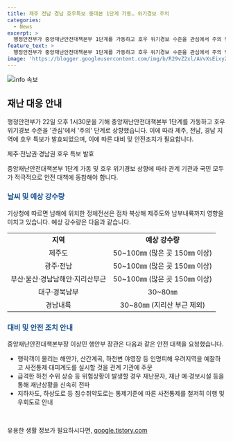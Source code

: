 ```yaml
---
title: 제주 전남 경남 호우특보 중대본 1단계 가동… 위기경보 주의
categories:
  - News
excerpt: >
  행정안전부가 중앙재난안전대책본부 1단계를 가동하고 호우 위기경보 수준을 관심에서 주의 단계로 상향했다. 제주·전남권·경남권에 호우 특보가 발효되며, 예상 강수량이 많아 곳에 따라 150mm 이상의 강우가 예상된다. 이에 대책본부장은 관계 기관에 대비 및 대피계획 실시를 주문했고, 국민에게 지역 기상정보 확인과 위험 지역 접근 자제를 당부했다. 본격적인 장마로 인한 피해 우려되니 관계기관은 선제적으로 대비하고 국민들은 위험 지역 접근을 자제해야 합니다.
feature_text: >
  행정안전부가 중앙재난안전대책본부 1단계를 가동하고 호우 위기경보 수준을 관심에서 주의 단계로 상향했다. 제주·전남권·경남권에 호우 특보가 발효되며, 예상 강수량이 많아 곳에 따라 150mm 이상의 강우가 예상된다. 이에 대책본부장은 관계 기관에 대비 및 대피계획 실시를 주문했고, 국민에게 지역 기상정보 확인과 위험 지역 접근 자제를 당부했다. 본격적인 장마로 인한 피해 우려되니 관계기관은 선제적으로 대비하고 국민들은 위험 지역 접근을 자제해야 합니다.
image: 'https://blogger.googleusercontent.com/img/b/R29vZ2xl/AVvXsEixyZcFfHzMRdzZMjFBmAUKJYCLCGyLL1o632UiGVXcaFdKo_bkvkuCioo0uUKlGfBVcT3P84aROyZIXSBEx3Aw5nCQ3pTgDom1WDC4m8eifvWiAmWEEVb4x6G_l8C0QH225ldMjyaFvpxGEBGNO37VmDTDMHGhJPq73UglMfDca1-0aw/s1600/blogspot.png'
---
```


<p><img src="https://blogger.googleusercontent.com/img/b/R29vZ2xl/AVvXsEixyZcFfHzMRdzZMjFBmAUKJYCLCGyLL1o632UiGVXcaFdKo_bkvkuCioo0uUKlGfBVcT3P84aROyZIXSBEx3Aw5nCQ3pTgDom1WDC4m8eifvWiAmWEEVb4x6G_l8C0QH225ldMjyaFvpxGEBGNO37VmDTDMHGhJPq73UglMfDca1-0aw/s1600/blogspot.png" alt="info 속보" /></p>

<h2 data-ke-size="size26">재난 대응 안내</h2>

<p>행정안전부가 22일 오후 1시30분을 기해 중앙재난안전대책본부 1단계를 가동하고 호우 위기경보 수준을 '관심'에서 '주의' 단계로 상향했습니다. 이에 따라 제주, 전남, 경남 지역에 호우 특보가 발효되었으며, 이에 따른 대비 및 안전조치가 필요합니다.</p>

<p data-ke-size="size16">제주·전남권·경남권 호우 특보 발효</p>

<p>중앙재난안전대책본부 1단계 가동 및 호우 위기경보 상향에 따라 관계 기관과 국민 모두가 적극적으로 안전 대책에 동참해야 합니다.</p>

<h3><b><span style="color: #1a5490;">날씨 및 예상 강수량</span></b></h3>

<p>기상청에 따르면 남해에 위치한 정체전선은 점차 북상해 제주도와 남부내륙까지 영향을 미치고 있습니다. 예상 강수량은 다음과 같습니다.</p>

<table>
    <tbody>
        <tr>
            <td style="text-align: center; height: 17px;"><b>지역</b></td>
            <td style="text-align: center; height: 17px;"><b>예상 강수량</b></td>
        </tr>
        <tr>
            <td style="text-align: center; height: 17px;">제주도</td>
            <td style="text-align: center; height: 17px;">50~100㎜ (많은 곳 150㎜ 이상)</td>
        </tr>
        <tr>
            <td style="text-align: center; height: 17px;">광주·전남</td>
            <td style="text-align: center; height: 17px;">50~100㎜ (많은 곳 150㎜ 이상)</td>
        </tr>
        <tr>
            <td style="text-align: center; height: 17px;">부산·울산·경남남해안·지리산부근</td>
            <td style="text-align: center; height: 17px;">50~100㎜ (많은 곳 150㎜ 이상)</td>
        </tr>
        <tr>
            <td style="text-align: center; height: 17px;">대구·경북남부</td>
            <td style="text-align: center; height: 17px;">30~80㎜</td>
        </tr>
        <tr>
            <td style="text-align: center; height: 17px;">경남내륙</td>
            <td style="text-align: center; height: 17px;">30~80㎜ (지리산 부근 제외)</td>
        </tr>
    </tbody>
</table>

<h3><b><span style="color: #1a5490;">대비 및 안전 조치 안내</span></b></h3>

<p>중앙재난안전대책본부장 이상민 행안부 장관은 다음과 같은 안전 대책을 요청했습니다.</p>

<ul>
    <li>행락객이 몰리는 해안가, 산간계곡, 하천변 야영장 등 인명피해 우려지역을 예찰하고 사전통제·대피계도를 실시할 것을 관계 기관에 주문</li>
    <li>급격한 하천 수위 상승 등 위험상황이 발생할 경우 재난문자, 재난 예·경보시설 등을 통해 재난상황을 신속히 전파</li>
    <li>지하차도, 하상도로 등 침수취약도로는 통제기준에 따른 사전통제를 철저히 이행 및 우회도로 안내</li>
</ul>

<p data-ke-size="size16">&nbsp;</p>
유용한 생활 정보가 필요하시다면, <a href="https://qoogle.tistory.com" rel="dofollow">qoogle.tistory.com</a>


